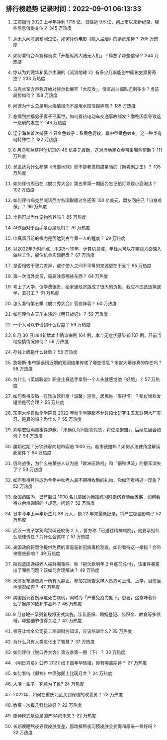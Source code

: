 
## 排行榜趋势 记录时间：2022-09-01 06:13:33
  
  1. 工商银行 2022 上半年净利 1715 亿，日赚近 9.5 亿，创上市以来新纪录，哪些信息值得关注？ 345 万热度
    
  2. 从无人问津到预测过亿，如何评价电影《隐入尘烟》的票房走势？ 265 万热度
    
  3. 如何看待台军宣称首次「开枪驱离大陆无人机」？释放了哪些信号？ 244 万热度
    
  4. 你认为刘德华和吴京主演的《流浪地球 2》有多少几率能创中国影史票房奇迹？ 233 万热度
    
  5. 乌克兰军方声称开始对赫尔松展开「大反攻」，俄军战斗部队还剩多少？当前局势如何？ 198 万热度
    
  6. 间谍为什么总是用火烧情报而不是用水把情报弄糊？ 185 万热度
    
  7. 悲痛到抽搐男子妻子已离世，如何看待电动车交通事故频发？哪些因素导致这一悲剧的发生？ 148 万热度
    
  8. 辽宁海关首次捕获 4 只金色蚊子：系黄色轲蚊，属中型黄色蚊虫，这一种类有何特殊性？ 122 万热度
    
  9. 8 月乌克兰获得创纪录的 46 亿美元援助，这对当地民众会带来哪些帮助？ 111 万热度
    
  10. 吴孟达为什么参演《流浪地球》而不是老搭档周星驰的《新喜剧之王》？ 105 万热度
    
  11. 如何评价周迅在《脱口秀大会》第五季第一期因为忘记拍灯导致小鹿淘汰？ 102 万热度
    
  12. 如何评价乌克兰喊话西方各国取暖过冬还需 100 亿美元，盟友回应已「自身难保」？ 96 万热度
    
  13. 土狗可以当作宠物狗养吗？ 85 万热度
    
  14. AI作画对于画手是否是危机？ 76 万热度
    
  15. 申真谞目前的棋力是否达到古今第一人的程度？ 69 万热度
    
  16. 以2022年为时间点，未来5～10年，计算机领域，年轻人可以在哪些方面深入做些工作，抓住机会实现翻盘？ 67 万热度
    
  17. 是否相较于智力差异，或许使人之间不平等的来源更在于爱？ 65 万热度
    
  18. 第一次当外卖员，需要注意哪些东西？ 64 万热度
    
  19. 考上了大学，但学费很贵，给家里经济造成了很大的负担，我应不应该选择退学，去打工？ 61 万热度
    
  20. 怎么看待第五季《脱口秀大会》官宣阵容？ 60 万热度
    
  21. 如何评价古天乐主演的《明日战记》？ 59 万热度
    
  22. 一个人可以节俭到什么程度？ 59 万热度
    
  23. 8 月 30 日四川新增本土确诊病例 164 例，本土无症状感染者 107 例，目前当地疫情情况如何？ 59 万热度
    
  24. 存钱上瘾是什么体验？ 58 万热度
    
  25. 詹姆斯·韦布望远镜近期的观测结果传递了哪些信息？宇宙大爆炸真的存在吗？ 58 万热度
    
  26. 为什么《英雄联盟》职业比赛选手拿到一个人头就感觉他「好肥」？ 57 万热度
    
  27. 如何看待安徽一县殡仪馆群发「温馨」短信，居民称「瘆得慌」？殡仪馆群发短信是否合理？ 55 万热度
    
  28. 东南大学自动化学院自 2022 年秋季学期起不允许硕士研究生去互联网大厂实习，是真的吗？为什么？ 55 万热度
    
  29. 刘畊宏就燕窝事件道歉，「未确认为同批次假货，将依法退赔」，后续进展会如何？ 54 万热度
    
  30. 酸奶过期 1 分钟顾客向超市索赔 1000 元，超市该赔吗？如何从法律角度解读此案件？ 54 万热度
    
  31. 俄乌战争，为什么被某些人认为是「欧洲压路机」和「钢铁洪流」的俄军消失了？ 53 万热度
    
  32. 如何看待月饼成为今年中秋老人最不期待收到的礼物，你如何看待这一现象？ 52 万热度
    
  33. 全国范围内，已有超过 1000 名儿童因为舞蹈练习时损伤脊髓而瘫痪，如何看待业余培训班的「规范」问题？ 52 万热度
    
  34. 日本今年上半年新生儿 38 万人，创 22 年来最低纪录，将产生哪些影响？ 52 万热度
    
  35. 武汉一男子学狗爬狗叫还咬伤 2 人，警方称「已送往精神病院」，他要承担什么法律责任？为什么会这样？ 51 万热度
    
  36. 美国政府将暂停提供免费的家庭装新冠病毒检测盒，如何看待这一举措？会带来哪些影响？ 49 万热度
    
  37. 陕西蓝田通报老人被群嘲事件，称「拖欠款明年 2 月底前兑付」，该事件暴露出了哪些问题？该如何合理解决？ 49 万热度
    
  38. 天津发布通告周一所有人静止，参加完筛查采样人员方可上班、上学，目前当地情况如何？ 47 万热度
    
  39. 美国出现首例猴痘死亡病例，同时为「严重免疫力低下」患者，这意味着什么？猴痘的致死率高吗？ 46 万热度
    
  40. 9 月各地一系列新规将正式实施，涉及医保、婚姻登记、公积金、教育等多领域，哪些细节值得关注？ 42 万热度
    
  41. 领导让给全公司员工培训财务知识，应该培训什么? 39 万热度
    
  42. 为什么只有人类进化出了智慧？ 37 万热度
    
  43. 如何评价《脱口秀大会》第五季第一期（下）？ 33 万热度
    
  44. 《明日方舟》公布 2022 线下嘉年华情报，你有哪些期待？ 27 万热度
    
  45. 如何看待《原神》中须弥国土比璃月大？ 24 万热度
    
  46. 人活一辈子，究竟为了谁? 24 万热度
    
  47. 2022年，如何在重庆北区买到保值的改善房？ 23 万热度
    
  48. 教资一次报几科比较好？ 22 万热度
    
  49. 原神模式是否是国产3A的未来？ 22 万热度
    
  50. 长期晚睡熬夜导致皮肤变差，那改掉熬夜习惯皮肤会变得和原来一样好吗？ 22 万热度
    